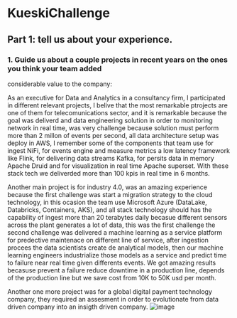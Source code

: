 # KueskiChallenge

## Part 1: tell us about your experience.

### 1. Guide us about a couple projects in recent years on the ones you think your team added
considerable value to the company:

As an executive for Data and Analytics in a consultancy firm, I participated in different relevant projects, I belive that the most remarkable ptrojects are one of them for telecomunications sector, and it is remarkable because the goal was deliverd and data engineering solution in order to monitoring network in real time, was very challenge because solution must perform more than 2 millon of events per second, all data architecture setup was deploy in AWS, I remember some of the components that team use for ingest NiFi, for events engine and measure metrics a low latency framework like Flink, for delivering data streams Kafka, for persits data in memory Apache Druid and for visualization in real time Apache superset. With these stack tech we deliverded more than 100 kpis in real time in 6 months.

Another main project is for industry 4.0, was an amazing experience because the first challenge was start a migration strategy to the cloud technology, in this ocasion the team use Microsoft Azure (DataLake, Databricks, Containers, AKS), and all stack technology should has the capability of ingest more than 20 terabytes daily becasue different sensors across the plant generates a lot of data, this was the first challenge the second challenge was delivered a machine learning as a service platform for predective maintenace on different line of service, after ingestion procees the data scientists create de analytical models, then our machine learning engineers industrialize those models as a service and predict time to failure near real time given differents events. We got amazing results becasuse prevent a failure reduce downtime in a production line, depends of the production line but we save cost from 10K to 50K usd per month.

Another one more project was for a global digital payment technology company, they required an assesment in order to evolutionate from data driven company into an insigth driven company.  ![image](https://user-images.githubusercontent.com/61662465/192167277-1996ce03-1c2f-4ae6-8ad9-cd74d89b1201.png)
